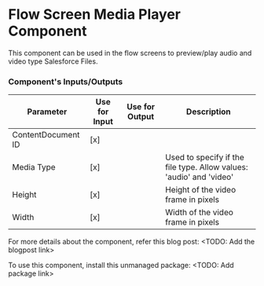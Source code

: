 # Flow Screen Media Player Component
This component can be used in the flow screens to preview/play audio and video type Salesforce Files.

### Component's Inputs/Outputs
|Parameter	               |Use for Input	   |Use for Output	   |Description 
|--------------------------|-------------------|-------------------|-----------------|
|ContentDocument ID        |[x]                |                   |                 |
|Media Type                |[x]                |                   |Used to specify if the file type. Allow values: 'audio' and 'video' |
|Height| [x] | | Height of the video frame in pixels |
|Width| [x] | | Width of the video frame in pixels |

For more details about the component, refer this blog post: <TODO: Add the blogpost link>

To use this component, install this unmanaged package: <TODO: Add package link>